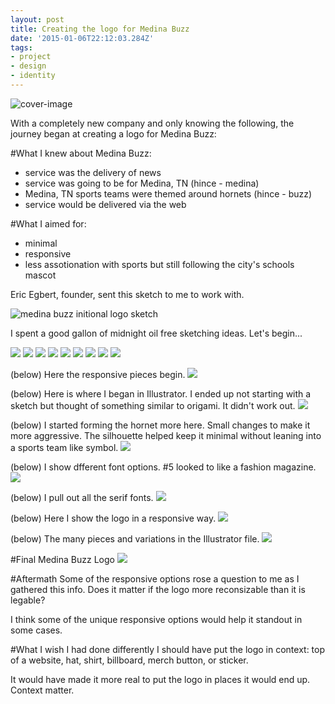 ```yaml
---
layout: post
title: Creating the logo for Medina Buzz
date: '2015-01-06T22:12:03.284Z'
tags:
- project
- design
- identity
---
```


![cover-image](/content/images/2014/12/Evernote-Snapshot-20140830-095027.jpg)

With a completely new company and only knowing the following, the journey began at creating a logo for Medina Buzz:

#What I knew about Medina Buzz:

- service was the delivery of news
- service was going to be for Medina, TN (hince - medina)
- Medina, TN sports teams were themed around hornets (hince - buzz)
- service would be delivered via the web

#What I aimed for:

- minimal
- responsive
- less assotionation with sports but still following the city's schools mascot

Eric Egbert, founder, sent this sketch to me to work with.

![medina buzz initional logo sketch](/content/images/2014/12/IMG_0538.jpeg)

I spent a good gallon of midnight oil free sketching ideas. Let's begin...

![](/content/images/2014/12/Evernote-Snapshot-20140826-233602.jpg)
![](/content/images/2014/12/Evernote-Snapshot-20140826-233602-2.jpg)
![](/content/images/2014/12/Evernote-Snapshot-20140826-233602-3.jpg)
![](/content/images/2014/12/Evernote-Snapshot-20140830-094955.jpg)
![](/content/images/2014/12/Evernote-Snapshot-20140830-095017.jpg)
![](/content/images/2014/12/Evernote-Snapshot-20140830-095027.jpg)
![](/content/images/2014/12/Evernote-Snapshot-20140830-095057.jpg)
![](/content/images/2014/12/Evernote-Snapshot-20140830-095110.jpg)
![](/content/images/2014/12/Evernote-Snapshot-20140830-095122.jpg)

(below) Here the responsive pieces begin.
![](/content/images/2014/12/Evernote-Snapshot-20140830-095133.jpg)

(below) Here is where I began in Illustrator. I ended up not starting with a sketch but thought of something similar to origami. It didn't work out.
![](/content/images/2014/12/Screenshot-2014-12-30-23-59-40.png)

(below) I started forming the hornet more here. Small changes to make it more aggressive. The silhouette helped keep it minimal without leaning into a sports team like symbol.
![](/content/images/2014/12/Screenshot-2014-12-30-23-59-49-1.png)

(below) I show dfferent font options. #5 looked to like a fashion magazine.
![](/content/images/2014/12/skitch.png)

(below) I pull out all the serif fonts.
![](/content/images/2014/12/skitch-2.png)

(below) Here I show the logo in a responsive way.
![](/content/images/2014/12/Screenshot-2014-12-31-00-00-18.png)

(below) The many pieces and variations in the Illustrator file.
![](/content/images/2014/12/Screenshot-2014-12-31-00-00-32.png)

#Final Medina Buzz Logo
![](/content/images/2014/12/Screenshot-2014-12-31-00-01-07.png)

#Aftermath
Some of the responsive options rose a question to me as I gathered this info. Does it matter if the logo more reconsizable than it is legable?

I think some of the unique responsive options would help it standout in some cases.

#What I wish I had done differently
I should have put the logo in context: top of a website, hat, shirt, billboard, merch button, or sticker.

It would have made it more real to put the logo in places it would end up. Context matter.